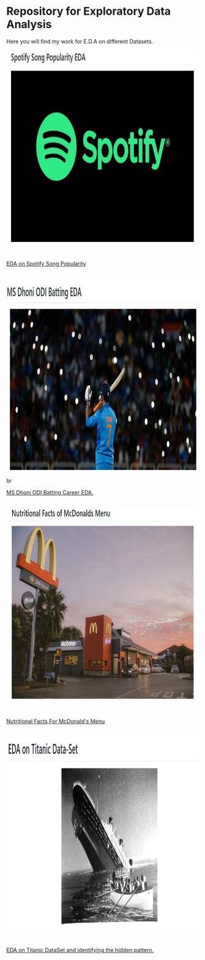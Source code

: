# Repository for Exploratory Data Analysis
Here you will find my work for E.D.A on different Datasets.

<p align="center">
  <img width="800" height="500" src="https://github.com/mohan-gupta/EDA/blob/main/Thumbnails/Spotify.png">
</p><br>

[EDA on Spotify Song Popularity](https://github.com/mohan-gupta/EDA/tree/main/Spotify%20song%20Popularity)<br><br>

<p align="center">
  <img width="800" height="500" src="https://github.com/mohan-gupta/EDA/blob/main/Thumbnails/MS%20Dhoni.png">
</p>br

[MS Dhoni ODI Batting Career EDA.](https://github.com/Mohan-Gupta/EDA/tree/main/MS%20Dhoni)<br><br>

<p align="center">
  <img width="800" height="500" src="https://github.com/mohan-gupta/EDA/blob/main/Thumbnails/McDonald.png">
</p><br>

[Nutritional Facts For McDonald's Menu](https://github.com/Mohan-Gupta/EDA/tree/main/McDonald's%20Menu)<br><br>

<p align="center">
  <img width="700" height="500" src="https://github.com/mohan-gupta/EDA/blob/main/Thumbnails/Titanic.png">
</p><br>

[EDA on Titanic DataSet and identifying the hidden pattern.](https://github.com/Mohan-Gupta/EDA/tree/main/Titanic)
